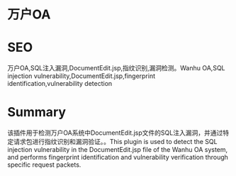 # 万户OA
# SEO
万户OA,SQL注入漏洞,DocumentEdit.jsp,指纹识别,漏洞检测。Wanhu OA,SQL injection vulnerability,DocumentEdit.jsp,fingerprint identification,vulnerability detection
# Summary
该插件用于检测万户OA系统中DocumentEdit.jsp文件的SQL注入漏洞，并通过特定请求包进行指纹识别和漏洞验证。。This plugin is used to detect the SQL injection vulnerability in the DocumentEdit.jsp file of the Wanhu OA system, and performs fingerprint identification and vulnerability verification through specific request packets.

